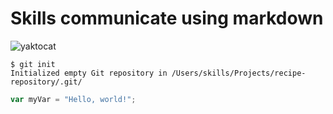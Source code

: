 # Skills communicate using markdown

![yaktocat](https://github.com/xxdiii/skills-communicate-using-markdown/assets/145780438/0b5df16a-4bdb-44e5-ad75-7df0a3e394a4)

```
$ git init
Initialized empty Git repository in /Users/skills/Projects/recipe-repository/.git/
```

``` javascript
var myVar = "Hello, world!";
```
